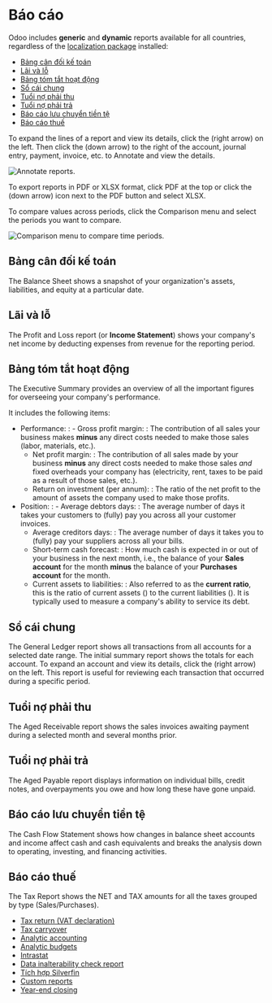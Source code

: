 # Báo cáo

Odoo includes **generic** and **dynamic** reports available for all countries, regardless of the
[localization package](../fiscal_localizations.md) installed:

- [Bảng cân đối kế toán](#accounting-reporting-balance-sheet)
- [Lãi và lỗ](#accounting-reporting-profit-and-loss)
- [Bảng tóm tắt hoạt động](#accounting-reporting-executive-summary)
- [Sổ cái chung](#accounting-reporting-general-ledger)
- [Tuổi nợ phải thu](#accounting-reporting-aged-receivable)
- [Tuổi nợ phải trả](#accounting-reporting-aged-payable)
- [Báo cáo lưu chuyển tiền tệ](#accounting-reporting-cash-flow-statement)
- [Báo cáo thuế](#accounting-reporting-tax-report)

To expand the lines of a report and view its details, click the <i class="fa fa-caret-right"></i>
(right arrow) on the left. Then click the <i class="fa fa-caret-down"></i> (down arrow)
to the right of the account, journal entry, payment, invoice, etc. to Annotate and view
the details.

![Annotate reports.](applications/finance/accounting/reporting/reporting-annotate.png)

To export reports in PDF or XLSX format, click PDF at the top or click the
<i class="fa fa-caret-down"></i> (down arrow) icon next to the PDF button and
select XLSX.

To compare values across periods, click the Comparison menu and select the periods you
want to compare.

![Comparison menu to compare time periods.](applications/finance/accounting/reporting/reporting-comparison.png)

<a id="accounting-reporting-balance-sheet"></a>

## Bảng cân đối kế toán

The Balance Sheet shows a snapshot of your organization's assets, liabilities, and
equity at a particular date.

<a id="accounting-reporting-profit-and-loss"></a>

## Lãi và lỗ

The Profit and Loss report (or **Income Statement**) shows your company's net income by
deducting expenses from revenue for the reporting period.

<a id="accounting-reporting-executive-summary"></a>

## Bảng tóm tắt hoạt động

The Executive Summary provides an overview of all the important figures for overseeing
your company's performance.

It includes the following items:

- Performance:
  : - Gross profit margin:
      : The contribution of all sales your business makes **minus** any direct costs needed to
        make those sales (labor, materials, etc.).
    - Net profit margin:
      : The contribution of all sales made by your business **minus** any direct costs needed to
        make those sales *and* fixed overheads your company has (electricity, rent, taxes
        to be paid as a result of those sales, etc.).
    - Return on investment (per annum):
      : The ratio of the net profit to the amount of assets the company used to make those profits.
- Position:
  : - Average debtors days:
      : The average number of days it takes your customers to (fully) pay you across all your
        customer invoices.
    - Average creditors days:
      : The average number of days it takes you to (fully) pay your suppliers across all your bills.
    - Short-term cash forecast:
      : How much cash is expected in or out of your business in the next month, i.e., the balance of
        your **Sales account** for the month **minus** the balance of your **Purchases account** for
        the month.
    - Current assets to liabilities:
      : Also referred to as the **current ratio**, this is the ratio of current assets () to the current liabilities (). It is typically used to measure a company's ability to
        service its debt.

<a id="accounting-reporting-general-ledger"></a>

## Sổ cái chung

The General Ledger report shows all transactions from all accounts for a selected date
range. The initial summary report shows the totals for each account. To expand an account and view
its details, click the <i class="fa fa-caret-right"></i> (right arrow) on the left.
This report is useful for reviewing each transaction that occurred during a specific period.

<a id="accounting-reporting-aged-receivable"></a>

## Tuổi nợ phải thu

The Aged Receivable report shows the sales invoices awaiting payment during a selected
month and several months prior.

<a id="accounting-reporting-aged-payable"></a>

## Tuổi nợ phải trả

The Aged Payable report displays information on individual bills, credit notes, and
overpayments you owe and how long these have gone unpaid.

<a id="accounting-reporting-cash-flow-statement"></a>

## Báo cáo lưu chuyển tiền tệ

The Cash Flow Statement shows how changes in balance sheet accounts and income affect
cash and cash equivalents and breaks the analysis down to operating, investing, and financing
activities.

<a id="accounting-reporting-tax-report"></a>

## Báo cáo thuế

The Tax Report shows the NET and TAX amounts for all the
taxes grouped by type (Sales/Purchases).

* [Tax return (VAT declaration)](reporting/tax_returns.md)
* [Tax carryover](reporting/tax_carryover.md)
* [Analytic accounting](reporting/analytic_accounting.md)
* [Analytic budgets](reporting/budget.md)
* [Intrastat](reporting/intrastat.md)
* [Data inalterability check report](reporting/data_inalterability.md)
* [Tích hợp Silverfin](reporting/silverfin.md)
* [Custom reports](reporting/customize.md)
* [Year-end closing](reporting/year_end.md)
